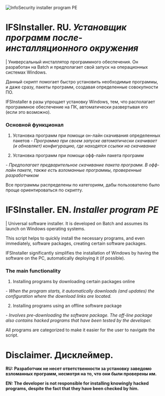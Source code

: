 ![InfoSecurity installer program PE](https://github.com/user-attachments/assets/b60c8934-5fca-418f-93b2-f79098963b05)

# IFSInstaller. RU. ***Установщик программ после-инсталляционного окружения***
| Универсальный инсталлятор программного обеспечения. Он разработан на Batch и предполагает свой запуск на операционных системах Windows.

Данный скрипт помогает быстро установить необходимые программы, и даже сразу, пакеты программ, создавая определенные совокупности ПО.

IFSInstaller в разы упрощает установку Windows, тем, что располагает программное обеспечение на ПК, автоматически развертывая его (если это возможно).

### Основной функционал
1. Установка программ при помощи он-лайн скачивания определенных пакетов
_- Программа при своем запуске автоматически скачивает (и обновляет) конфигурацию, где находятся ссылки на скачивание_

2. Установка программ при помощи офф-лайн пакета программ

_- Предполагает предварительное скачивание пакета программ. В офф-лайн пакете, также есть взломанные программы, проверенные разработчиком_

Все программы распределены по категориям, дабы пользователю было проще ориентироваться по скрипту.


# IFSInstaller. EN. ***Installer program PE***
| Universal software installer. It is developed on Batch and assumes its launch on Windows operating systems.

This script helps to quickly install the necessary programs, and even immediately, software packages, creating certain software packages.

IFSInstaller significantly simplifies the installation of Windows by having the software on the PC, automatically deploying it (if possible).

### The main functionality
1. Installing programs by downloading certain packages online

_- When the program starts, it automatically downloads (and updates) the configuration where the download links are located._

2. Installing programs using an offline software package

_- Involves pre-downloading the software package. The off-line package also contains hacked programs that have been tested by the developer._

All programs are categorized to make it easier for the user to navigate the script.

# Disclaimer. Дисклеймер.
**RU: Разработчик не несет ответственности за установку заведомо взломанных программ, несмотря на то, что они были проверены им.**

**EN: The developer is not responsible for installing knowingly hacked programs, despite the fact that they have been checked by him.**
